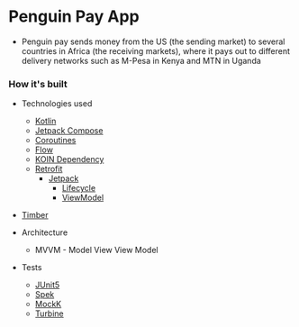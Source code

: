 # Penguin Pay App

- Penguin pay sends money from the US (the sending market) to several countries in Africa (the
  receiving markets), where it pays out to different delivery networks such as M-Pesa in Kenya and
  MTN in Uganda

### How it's built

* Technologies used
    * [Kotlin](https://kotlinlang.org/)
    * [Jetpack Compose](https://developer.android.com/jetpack/compose)
    * [Coroutines](https://kotlinlang.org/docs/reference/coroutines-overview.html)
    * [Flow](https://kotlinlang.org/docs/reference/coroutines/flow.html)
    * [KOIN Dependency](https://insert-koin.io/)
    * [Retrofit](https://square.github.io/retrofit/)
        * [Jetpack](https://developer.android.com/jetpack)
            * [Lifecycle](https://developer.android.com/topic/libraries/architecture/lifecycle)
            * [ViewModel](https://developer.android.com/topic/libraries/architecture/viewmodel)
* [Timber](https://github.com/JakeWharton/timber)

* Architecture
    * MVVM - Model View View Model

* Tests
    * [JUnit5](https://junit.org/junit5/)
    * [Spek](https://www.spekframework.org/)
    * [MockK](https://github.com/mockk/mockk)
    * [Turbine](https://github.com/cashapp/turbine)

